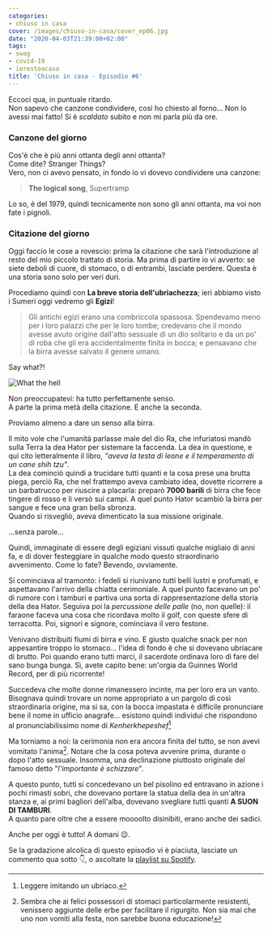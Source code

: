 ```yaml
---
categories:
- chiuso in casa
cover: /images/chiuso-in-casa/cover_ep06.jpg
date: "2020-04-03T21:39:00+02:00"
tags:
- swag
- covid-19
- iorestoacasa
title: 'Chiuso in casa - Episodio #6'
---
```

Eccoci qua, in puntuale ritardo.  
Non sapevo che canzone condividere, così ho chiesto al forno... Non lo avessi mai
fatto! Si è _scaldato_ subito e non mi parla più da ore.

### Canzone del giorno
Cos'è che è più anni ottanta degli anni ottanta?  
Come dite? Stranger Things?  
Vero, non ci avevo pensato, in fondo io vi dovevo condividere una canzone:

> **The logical song**, Supertramp

Lo so, è del 1979, quindi tecnicamente non sono gli anni ottanta, ma voi non fate
i pignoli.

### Citazione del giorno
Oggi faccio le cose a rovescio: prima la citazione che sarà l'introduzione al resto
del mio piccolo trattato di storia. Ma prima di partire io vi avverto: se siete deboli
di cuore, di stomaco, o di entrambi, lasciate perdere. Questa è una storia sono solo per veri
duri.  


Procediamo quindi con **La breve storia dell'ubriachezza**; ieri abbiamo visto i Sumeri
oggi vedremo gli **Egizi**!

> Gli antichi egizi erano una combriccola spassosa. Spendevamo meno per i loro palazzi
che per le loro tombe; credevano che il mondo avesse avuto origine dall'atto sessuale
di un dio solitario e da un po' di roba che gli era accidentalmente finita in bocca;
e pensavano che la birra avesse salvato il genere umano.

Say what?!

![What the hell](https://media.giphy.com/media/oYtVHSxngR3lC/giphy.gif)

Non preoccupatevi: ha tutto perfettamente senso.  
A parte la prima metà della citazione. E anche la seconda.

Proviamo almeno a dare un senso alla birra.

Il mito vole che l'umanità parlasse male del dio Ra, che infuriatosi mandò sulla
Terra la dea Hator per sistemare la faccenda. La dea in questione,
e qui cito letteralmente il libro, _"aveva la testa di leone e il temperamento di un cane shih tzu"_.    
La dea cominciò quindi a trucidare tutti quanti e la cosa prese una brutta piega,
perciò Ra, che nel frattempo aveva cambiato idea,
dovette ricorrere a un barbatrucco per riuscire a placarla: preparò **7000 barili**
di birra che fece tingere di rosso e li versò sui campi. A quel punto Hator scambiò
la birra per sangue e fece una gran bella sbronza.  
Quando si risvegliò, aveva dimenticato la sua missione originale.


...senza parole...


Quindi, immaginate di essere degli egiziani vissuti qualche migliaio di anni fa,
e di dover festeggiare in qualche modo questo straordinario avvenimento.
Come lo fate? Bevendo, ovviamente.

Si cominciava al tramonto: i fedeli si riunivano tutti belli lustri e profumati, e
aspettavano l'arrivo della chiatta cerimoniale. A quel punto facevano un po' di rumore
con i tamburi e partiva una sorta di rappresentazione della storia della dea Hator.
Seguiva poi la _percussione delle palle_ (no, non quelle): il faraone faceva una cosa
che ricordava molto il golf, con queste sfere di terracotta. Poi, signori e signore,
cominciava il vero festone.

Venivano distribuiti fiumi di birra e vino. E giusto qualche snack per non appesantire troppo
lo stomaco... l'idea di fondo è che si dovevano ubriacare di brutto.
Poi quando erano tutti marci, il sacerdote ordinava loro di fare del sano bunga bunga.
Sì, avete capito bene: un'orgia da Guinnes World Record, per di più ricorrente!

Succedeva che molte donne rimanessero incinte, ma per loro era un vanto. Bisognava
quindi trovare un nome appropriato a un pargolo di così straordinaria origine, ma si sa,
con la bocca impastata è difficile pronunciare bene il nome in ufficio anagrafe...
esistono quindi individui che rispondono al pronunciabilissimo nome di _Kenherkhepeshef_[^0]

Ma torniamo a noi: la cerimonia non era ancora finita del tutto, se non avevi vomitato
l'anima[^1]. Notare che la cosa poteva avvenire prima, durante o dopo l'atto sessuale.
Insomma, una declinazione piuttosto originale del famoso detto "_l'importante è schizzare_".

A questo punto, tutti si concedevano un bel pisolino ed entravano in azione i pochi rimasti sobri,
che dovevano portare la statua della dea in un'altra stanza e,
ai primi bagliori dell'alba, dovevano svegliare tutti quanti **A SUON DI TAMBURI**.  
A quanto pare oltre che a essere moooolto disinibiti, erano anche dei sadici.


Anche per oggi è tutto! A domani 😉.

Se la gradazione alcolica di questo episodio vi è piaciuta, lasciate un commento qua sotto 👇,
o ascoltate la [playlist su Spotify](https://spoti.fi/3apGc1X).  


[^0]: Leggere imitando un ubriaco.
[^1]: Sembra che ai felici possessori di stomaci particolarmente resistenti, venissero
aggiunte delle erbe per facilitare il rigurgito. Non sia mai che uno non vomiti alla festa,
non sarebbe buona educazione!
